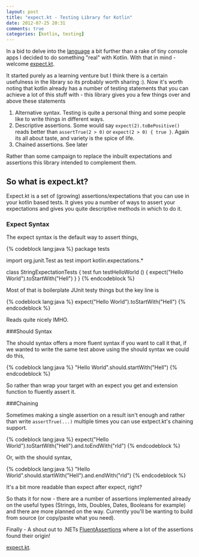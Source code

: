 ```yaml
---
layout: post
title: "expect.kt - Testing Library for Kotlin"
date: 2012-07-25 20:31
comments: true
categories: [kotlin, testing]
---
```


In a bid to delve into the [language](http://kotlin.jetbrains.org/) a bit further than a rake of tiny console apps I decided to do something "real" with Kotlin.  With that in mind - welcome [expect.kt](https://github.com/kouphax/expect.kt).

It started purely as a learning venture but I think there is a certain usefulness in the library so its probably worth sharing :).  Now it's worth noting that kotlin already has a number of testing statements that you can achieve a lot of this stuff with - this library gives you a few things over and above these statements 

1. Alternative syntax.  Testing is quite a personal thing and some people like to write things in different ways.
2. Descriptive assertions.  Some would say `expect(2).toBePositive()` reads better than `assertTrue(2 > 0)` or `expect(2 > 0) { true }`.  Again its all about taste, and variety is the spice of life.
3. Chained assertions.  See later

Rather than some campaign to replace the inbuilt expectations and assertions this library intended to complement them.

## So what is expect.kt?

Expect.kt is a set of (growing) assertions/expectations that you can use in your kotlin based tests.  It gives you a number of ways to assert your expectations and gives you quite descriptive methods in which to do it.

### Expect Syntax

The  expect syntax is the default way to assert things,

{% codeblock lang:java %}
package tests

import org.junit.Test as test
import kotlin.expectations.*

class StringExpectationTests {
    test fun testHelloWorld () {
		expect("Hello World").toStartWith("Hell")
	}
}
{% endcodeblock %}

Most of that is boilerplate JUnit testy things but the key line is

{% codeblock lang:java %}
expect("Hello World").toStartWith("Hell")
{% endcodeblock %}

Reads quite nicely IMHO.

###Should Syntax

The should syntax offers a more fluent syntax if you want to call it that, if we wanted to write the same test above using the should syntax we could do this,

{% codeblock lang:java %}
"Hello World".should.startWith("Hell")
{% endcodeblock %}

So rather than wrap your target with an expect you get and extension function to fluently assert it.

###Chaining

Sometimes making a single assertion on a result isn't enough and rather than write `assertTrue(...)` multiple times you can use extpect.kt's chaining support.

{% codeblock lang:java %}
expect("Hello World").toStartWith("Hell").and.toEndWith("rld")
{% endcodeblock %}

Or, with the should syntax,

{% codeblock lang:java %}
"Hello World".should.startWith("Hell").and.endWith("rld")
{% endcodeblock %}

It's a bit more readable than expect after expect, right?

So thats it for now - there are a number of assertions implemented already on the useful types (Strings, Ints, Doubles, Dates, Booleans for example) and there are more planned on the way.  Currently you'll be wanting to build from source (or copy/paste what you need).

Finally - A shout out to .NETs [FluentAssertions](http://fluentassertions.codeplex.com/) where a lot of the assertions found their origin!

[expect.kt](https://github.com/kouphax/expect.kt).